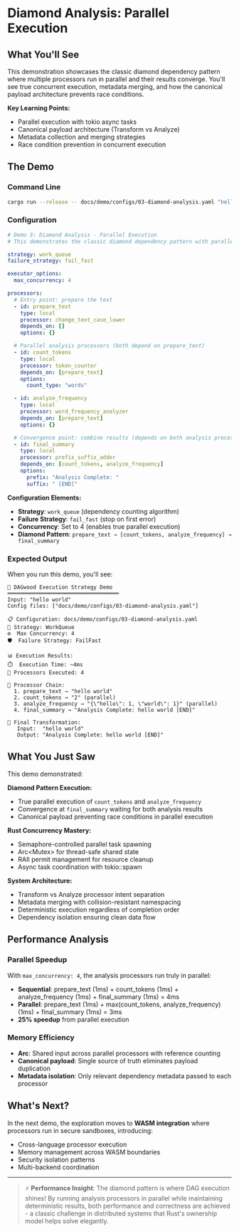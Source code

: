 # Diamond Analysis: Parallel Execution

## What You'll See

This demonstration showcases the classic diamond dependency pattern where multiple processors run in parallel and their results converge. You'll see true concurrent execution, metadata merging, and how the canonical payload architecture prevents race conditions.

**Key Learning Points:**
- Parallel execution with tokio async tasks
- Canonical payload architecture (Transform vs Analyze)
- Metadata collection and merging strategies
- Race condition prevention in concurrent execution

## The Demo

### Command Line

```bash
cargo run --release -- docs/demo/configs/03-diamond-analysis.yaml "hello world"
```

### Configuration

```yaml
# Demo 3: Diamond Analysis - Parallel Execution
# This demonstrates the classic diamond dependency pattern with parallel analysis

strategy: work_queue
failure_strategy: fail_fast

executor_options:
  max_concurrency: 4

processors:
  # Entry point: prepare the text
  - id: prepare_text
    type: local
    processor: change_text_case_lower
    depends_on: []
    options: {}

  # Parallel analysis processors (both depend on prepare_text)
  - id: count_tokens
    type: local
    processor: token_counter
    depends_on: [prepare_text]
    options:
      count_type: "words"

  - id: analyze_frequency
    type: local
    processor: word_frequency_analyzer
    depends_on: [prepare_text]
    options: {}

  # Convergence point: combine results (depends on both analysis processors)
  - id: final_summary
    type: local
    processor: prefix_suffix_adder
    depends_on: [count_tokens, analyze_frequency]
    options:
      prefix: "Analysis Complete: "
      suffix: " [END]"
```

**Configuration Elements:**
- **Strategy**: `work_queue` (dependency counting algorithm)
- **Failure Strategy**: `fail_fast` (stop on first error)
- **Concurrency**: Set to 4 (enables true parallel execution)
- **Diamond Pattern**: `prepare_text → [count_tokens, analyze_frequency] → final_summary`

### Expected Output

When you run this demo, you'll see:

```
🚀 DAGwood Execution Strategy Demo
═══════════════════════════════════
Input: "hello world"
Config files: ["docs/demo/configs/03-diamond-analysis.yaml"]

📋 Configuration: docs/demo/configs/03-diamond-analysis.yaml
🔧 Strategy: WorkQueue
⚙️  Max Concurrency: 4
🛡️  Failure Strategy: FailFast

📊 Execution Results:
⏱️  Execution Time: ~4ms
🔢 Processors Executed: 4

🔄 Processor Chain:
  1. prepare_text → "hello world"
  2. count_tokens → "2" (parallel)
  3. analyze_frequency → "{\"hello\": 1, \"world\": 1}" (parallel)
  4. final_summary → "Analysis Complete: hello world [END]"

🎯 Final Transformation:
   Input:  "hello world"
   Output: "Analysis Complete: hello world [END]"
```

## What You Just Saw

This demo demonstrated:

**Diamond Pattern Execution:**
- True parallel execution of `count_tokens` and `analyze_frequency`
- Convergence at `final_summary` waiting for both analysis results
- Canonical payload preventing race conditions in parallel execution

**Rust Concurrency Mastery:**
- Semaphore-controlled parallel task spawning
- Arc<Mutex<T>> for thread-safe shared state
- RAII permit management for resource cleanup
- Async task coordination with tokio::spawn

**System Architecture:**
- Transform vs Analyze processor intent separation
- Metadata merging with collision-resistant namespacing
- Deterministic execution regardless of completion order
- Dependency isolation ensuring clean data flow

## Performance Analysis

### Parallel Speedup
With `max_concurrency: 4`, the analysis processors run truly in parallel:
- **Sequential**: prepare_text (1ms) + count_tokens (1ms) + analyze_frequency (1ms) + final_summary (1ms) = 4ms
- **Parallel**: prepare_text (1ms) + max(count_tokens, analyze_frequency) (1ms) + final_summary (1ms) = 3ms
- **25% speedup** from parallel execution

### Memory Efficiency
- **Arc<ProcessorRequest>**: Shared input across parallel processors with reference counting
- **Canonical payload**: Single source of truth eliminates payload duplication
- **Metadata isolation**: Only relevant dependency metadata passed to each processor

## What's Next?

In the next demo, the exploration moves to **WASM integration** where processors run in secure sandboxes, introducing:
- Cross-language processor execution
- Memory management across WASM boundaries
- Security isolation patterns
- Multi-backend coordination

---

> ⚡ **Performance Insight**: The diamond pattern is where DAG execution shines! By running analysis processors in parallel while maintaining deterministic results, both performance and correctness are achieved - a classic challenge in distributed systems that Rust's ownership model helps solve elegantly.
